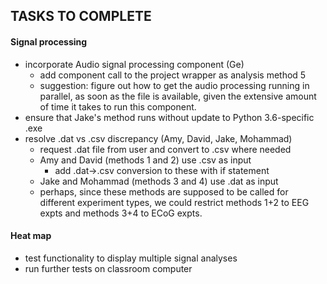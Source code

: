 ## TASKS TO COMPLETE

#### Signal processing
* incorporate Audio signal processing component (Ge)
    * add component call to the project wrapper as analysis method 5
    * suggestion: figure out how to get the audio processing running in parallel, as soon as the file is available, given the 
    extensive amount of time it takes to run this component.
* ensure that Jake's method runs without update to Python 3.6-specific .exe
* resolve .dat vs .csv discrepancy (Amy, David, Jake, Mohammad)
    * request .dat file from user and convert to .csv where needed
    * Amy and David (methods 1 and 2) use .csv as input
        * add .dat->.csv conversion to these with if statement
    * Jake and Mohammad (methods 3 and 4) use .dat as input
    * perhaps, since these methods are supposed to be called for different experiment types, we could restrict methods 
    1+2 to EEG expts and methods 3+4 to ECoG expts.
#### Heat map
* test functionality to display multiple signal analyses 
* run further tests on classroom computer

